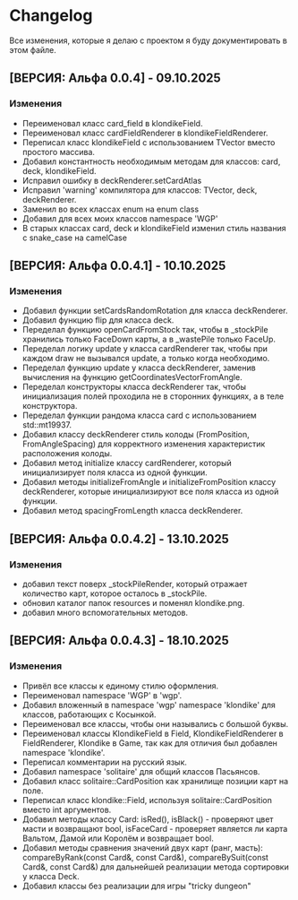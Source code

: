 # Changelog

Все изменения, которые я делаю с проектом я буду документировать в этом файле.

## [ВЕРСИЯ: Альфа 0.0.4] - 09.10.2025

### Изменения

- Переименовал класс card_field в klondikeField.
- Переименовал класс cardFieldRenderer в klondikeFieldRenderer.
- Переписал класс klondikeField с использованием TVector<deck> вместо простого массива.
- Добавил константность необходимым методам для классов: card, deck, klondikeField.
- Исправил ошибку в deckRenderer.setCardAtlas
- Исправил 'warning' компилятора для классов: TVector, deck, deckRenderer.
- Заменил во всех классах enum на enum class
- Добавил для всех моих классов namespace 'WGP'
- В старых классах card, deck и klondikeField изменил стиль названия с snake_case на camelCase

## [ВЕРСИЯ: Альфа 0.0.4.1] - 10.10.2025

### Изменения

- Добавил функции setCardsRandomRotation для класса deckRenderer.
- Добавил функцию flip для класса deck.
- Переделал функцию openCardFromStock так, чтобы в _stockPile хранились только FaceDown карты, а в _wastePile только FaceUp.
- Переделал логику update у класса cardRenderer так, чтобы при каждом  draw не вызывался update, а только когда необходимо.
- Переделал функцию update у класса deckRenderer, заменив вычисления на функцию getCoordinatesVectorFromAngle.
- Переделал конструкторы класса deckRenderer так, чтобы инициализация полей проходила не в сторонних функциях, а в теле конструктора.
- Переделал функции рандома класса card с использованием std::mt19937.
- Добавил классу deckRenderer стиль колоды (FromPosition, FromAngleSpacing) для корректного изменения характеристик расположения колоды.
- Добавил метод initialize классу cardRenderer, который инициализирует поля класса из одной функции.
- Добавил методы initializeFromAngle и initializeFromPosition классу deckRenderer, которые инициализируют все поля класса из одной функции.
- Добавил метод spacingFromLength класса deckRenderer.

## [ВЕРСИЯ: Альфа 0.0.4.2] - 13.10.2025

### Изменения

- добавил текст поверх _stockPileRender, который отражает количество карт, которое осталось в _stockPile.
- обновил каталог папок resources и поменял klondike.png.
- добавил много вспомогательных методов.

## [ВЕРСИЯ: Альфа 0.0.4.3] - 18.10.2025

### Изменения

- Привёл все классы к единому стилю оформления.
- Переименовал namespace 'WGP' в 'wgp'.
- Добавил вложенный в namespace 'wgp' namespace 'klondike' для классов, работающих с Косынкой.
- Переименовал все классы, чтобы они назывались с большой буквы.
- Переименовал классы KlondikeField в Field, KlondikeFieldRenderer в FieldRenderer, Klondike в Game, так как для отличия был добавлен namespace 'klondike'.
- Переписал комментарии на русский язык.
- Добавил namespace 'solitaire' для общий классов Пасьянсов.
- Добавил класс solitaire::CardPosition как хранилище позиции карт на поле.
- Переписал класс klondike::Field, используя solitaire::CardPosition вместо int аргументов.
- Добавил методы классу Card: isRed(), isBlack() - проверяют цвет масти и возвращают bool, isFaceCard - проверяет является ли карта Вальтом, Дамой или Королём и возвращает bool.
- Добавил методы сравнения значений двух карт (ранг, масть): compareByRank(const Card&, const Card&), compareBySuit(const Card&, const Card&)
для дальнейшей реализации метода сортировки у класса Deck.
- Добавил классы без реализации для игры "tricky dungeon"